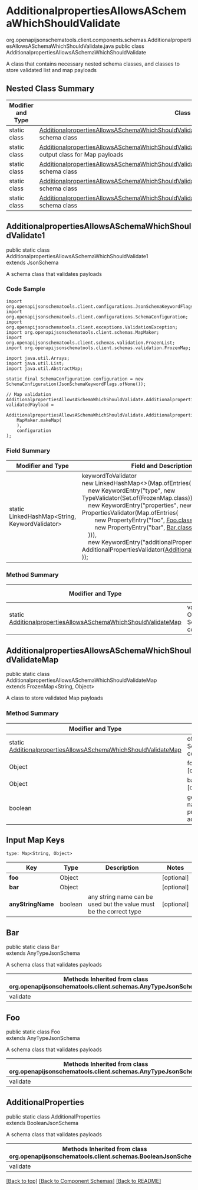# AdditionalpropertiesAllowsASchemaWhichShouldValidate
org.openapijsonschematools.client.components.schemas.AdditionalpropertiesAllowsASchemaWhichShouldValidate.java
public class AdditionalpropertiesAllowsASchemaWhichShouldValidate

A class that contains necessary nested schema classes, and classes to store validated list and map payloads

## Nested Class Summary
| Modifier and Type | Class and Description |
| ----------------- | ---------------------- |
| static class | [AdditionalpropertiesAllowsASchemaWhichShouldValidate.AdditionalpropertiesAllowsASchemaWhichShouldValidate1](#additionalpropertiesallowsaschemawhichshouldvalidate1)<br> schema class |
| static class | [AdditionalpropertiesAllowsASchemaWhichShouldValidate.AdditionalpropertiesAllowsASchemaWhichShouldValidateMap](#additionalpropertiesallowsaschemawhichshouldvalidatemap)<br> output class for Map payloads |
| static class | [AdditionalpropertiesAllowsASchemaWhichShouldValidate.Bar](#bar)<br> schema class |
| static class | [AdditionalpropertiesAllowsASchemaWhichShouldValidate.Foo](#foo)<br> schema class |
| static class | [AdditionalpropertiesAllowsASchemaWhichShouldValidate.AdditionalProperties](#additionalproperties)<br> schema class |

## AdditionalpropertiesAllowsASchemaWhichShouldValidate1
public static class AdditionalpropertiesAllowsASchemaWhichShouldValidate1<br>
extends JsonSchema

A schema class that validates payloads

### Code Sample
```
import org.openapijsonschematools.client.configurations.JsonSchemaKeywordFlags;
import org.openapijsonschematools.client.configurations.SchemaConfiguration;
import org.openapijsonschematools.client.exceptions.ValidationException;
import org.openapijsonschematools.client.schemas.MapMaker;
import org.openapijsonschematools.client.schemas.validation.FrozenList;
import org.openapijsonschematools.client.schemas.validation.FrozenMap;

import java.util.Arrays;
import java.util.List;
import java.util.AbstractMap;

static final SchemaConfiguration configuration = new SchemaConfiguration(JsonSchemaKeywordFlags.ofNone());

// Map validation
AdditionalpropertiesAllowsASchemaWhichShouldValidate.AdditionalpropertiesAllowsASchemaWhichShouldValidateMap validatedPayload =
    AdditionalpropertiesAllowsASchemaWhichShouldValidate.AdditionalpropertiesAllowsASchemaWhichShouldValidate1.validate(
    MapMaker.makeMap(
    ),
    configuration
);
```

### Field Summary
| Modifier and Type | Field and Description |
| ----------------- | ---------------------- |
| static LinkedHashMap<String, KeywordValidator> |keywordToValidator<br/>new LinkedHashMap<>(Map.ofEntries(<br/>&nbsp;&nbsp;&nbsp;&nbsp;new KeywordEntry("type", new TypeValidator(Set.of(FrozenMap.class))),<br/>&nbsp;&nbsp;&nbsp;&nbsp;new KeywordEntry("properties", new PropertiesValidator(Map.ofEntries(<br>&nbsp;&nbsp;&nbsp;&nbsp;&nbsp;&nbsp;&nbsp;&nbsp;new PropertyEntry("foo", [Foo.class](#foo))),<br>&nbsp;&nbsp;&nbsp;&nbsp;&nbsp;&nbsp;&nbsp;&nbsp;new PropertyEntry("bar", [Bar.class](#bar)))<br>&nbsp;&nbsp;&nbsp;&nbsp;))),<br>&nbsp;&nbsp;&nbsp;&nbsp;new KeywordEntry("additionalProperties", new AdditionalPropertiesValidator([AdditionalProperties.class](#additionalproperties)))<br>)); |

### Method Summary
| Modifier and Type | Method and Description |
| ----------------- | ---------------------- |
| static [AdditionalpropertiesAllowsASchemaWhichShouldValidateMap](#additionalpropertiesallowsaschemawhichshouldvalidatemap) | validate(Map<String, Object> arg, SchemaConfiguration configuration) |

## AdditionalpropertiesAllowsASchemaWhichShouldValidateMap
public static class AdditionalpropertiesAllowsASchemaWhichShouldValidateMap<br>
extends FrozenMap<String, Object>

A class to store validated Map payloads

### Method Summary
| Modifier and Type | Method and Description |
| ----------------- | ---------------------- |
| static [AdditionalpropertiesAllowsASchemaWhichShouldValidateMap](#additionalpropertiesallowsaschemawhichshouldvalidatemap) | of(Map<String, Object> arg, SchemaConfiguration configuration) |
| Object | foo()<br>[optional] |
| Object | bar()<br>[optional] |
| boolean | getAdditionalProperty(String name)<br>provides type safety for additional properties |

## Input Map Keys
```
type: Map<String, Object>
```
| Key | Type |  Description | Notes |
| --- | ---- | ------------ | ----- |
| **foo** | Object |  | [optional] |
| **bar** | Object |  | [optional] |
| **anyStringName** | boolean | any string name can be used but the value must be the correct type | [optional] |

## Bar
public static class Bar<br>
extends AnyTypeJsonSchema

A schema class that validates payloads

| Methods Inherited from class org.openapijsonschematools.client.schemas.AnyTypeJsonSchema |
| ------------------------------------------------------------------ |
| validate                                                           |

## Foo
public static class Foo<br>
extends AnyTypeJsonSchema

A schema class that validates payloads

| Methods Inherited from class org.openapijsonschematools.client.schemas.AnyTypeJsonSchema |
| ------------------------------------------------------------------ |
| validate                                                           |

## AdditionalProperties
public static class AdditionalProperties<br>
extends BooleanJsonSchema

A schema class that validates payloads

| Methods Inherited from class org.openapijsonschematools.client.schemas.BooleanJsonSchema |
| ------------------------------------------------------------------ |
| validate                                                           |

[[Back to top]](#top) [[Back to Component Schemas]](../../../README.md#Component-Schemas) [[Back to README]](../../../README.md)
